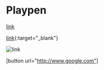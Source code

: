 # Playpen

[link](http://www.google.com/)

[link](http://www.google.com/){:target="_blank"}

![link](https://img.shields.io/badge/-Save-blue)


[button url="http://www.google.com"]
